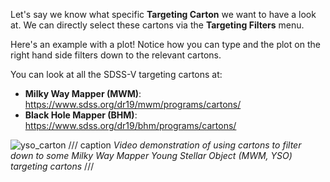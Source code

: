 Let's say we know what specific **Targeting Carton** we want to have a look at. We can directly select these cartons via the **Targeting Filters** menu.

Here's an example with a plot! Notice how you can type and the plot on the right hand side filters down to the relevant cartons.

You can look at all the SDSS-V targeting cartons at:
* __Milky Way Mapper (MWM)__: https://www.sdss.org/dr19/mwm/programs/cartons/
* __Black Hole Mapper (BHM)__: https://www.sdss.org/dr19/bhm/programs/cartons/

![yso_carton](../assets/carton.gif)
/// caption
*Video demonstration of using cartons to filter down to some Milky Way Mapper Young Stellar Object (MWM, YSO) targeting cartons*
///


